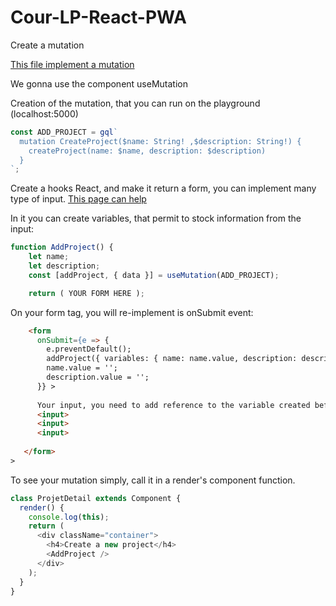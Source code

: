 # Cour-LP-React-PWA

Create a mutation 

[This file implement a mutation](https://github.com/pipic1/Cour-LP-Transverse-Client/blob/client-7-mutation/my-app/src/component/project/ProjectCreate.js)

We gonna use the component useMutation

Creation of the mutation, that you can run on the playground (localhost:5000)

``` js
const ADD_PROJECT = gql`
  mutation CreateProject($name: String! ,$description: String!) {
    createProject(name: $name, description: $description)
  }
`;
```

Create a hooks React, and make it return a form, you can implement many type of input.
[This page can help](https://fr.reactjs.org/docs/forms.html)

In it you can create variables, that permit to stock information from the input:

``` js
function AddProject() {
    let name;
    let description;
    const [addProject, { data }] = useMutation(ADD_PROJECT);

    return ( YOUR FORM HERE );
```

On your form tag, you will re-implement is onSubmit event: 

``` html
    <form
      onSubmit={e => {
        e.preventDefault();
        addProject({ variables: { name: name.value, description: description.value } });
        name.value = '';
        description.value = '';
      }} >
      
      Your input, you need to add reference to the variable created before on the hooks.
      <input>      
      <input>      
      <input>
      
   </form>
>
```

To see your mutation simply, call it in a render's component function.

``` js
class ProjetDetail extends Component {
  render() {
    console.log(this);
    return (
      <div className="container">
        <h4>Create a new project</h4>
        <AddProject />
      </div>
    );
  }
}

```
